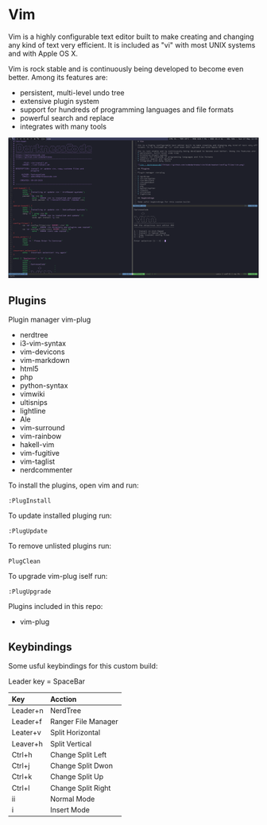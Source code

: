 # Vim

Vim is a highly configurable text editor built to make creating and changing any kind of text very efficient. It is included as "vi" with most UNIX systems and with Apple OS X.

Vim is rock stable and is continuously being developed to become even better. Among its features are:

* persistent, multi-level undo tree
* extensive plugin system
* support for hundreds of programming languages and file formats
* powerful search and replace
* integrates with many tools

![vim - darknesscode](https://github.com/codedarkness/vim/blob/master/config-files/vim.png)

## Plugins

Plugin manager vim-plug

* nerdtree
* i3-vim-syntax
* vim-devicons
* vim-markdown
* html5
* php
* python-syntax
* vimwiki
* ultisnips
* lightline
* Ale
* vim-surround
* vim-rainbow
* hakell-vim
* vim-fugitive
* vim-taglist
* nerdcommenter

To install the plugins, open vim and run:

```
:PlugInstall
```

To update installed pluging run:

```
:PlugUpdate
```

To remove unlisted plugins run:

```
PlugClean
```

To upgrade vim-plug iself run:

```
:PlugUpgrade
```

Plugins included in this repo:

* vim-plug

## Keybindings

Some usful keybindings for this custom build:

Leader key = SpaceBar

| Key      | Acction             |
| :------- | :------------------ |
| Leader+n | NerdTree            |
| Leader+f | Ranger File Manager |
| Leater+v | Split Horizontal    |
| Leaver+h | Split Vertical      |
| Ctrl+h   | Change Split Left   |
| Ctrl+j   | Change Split Dwon   |
| Ctrl+k   | Change Split Up     |
| Ctrl+l   | Change Split Right  |
| ii       | Normal Mode	 |
| i        | Insert Mode   	 |

